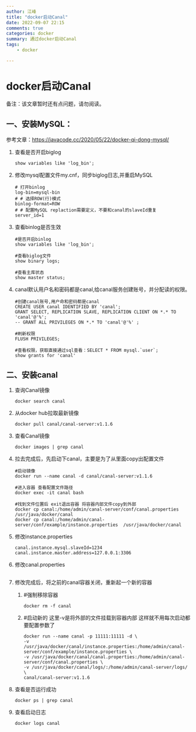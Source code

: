 ```yaml
---
author: 江峰
title: "docker启动Canal"
date: 2022-09-07 22:15
comments: true
categories: docker
summary: 通过docker启动Canal
tags: 
	- docker

---
```


# docker启动Canal

备注：该文章暂时还有点问题，请勿阅读。

## 一、安装MySQL：

参考文章：https://javacode.cc/2020/05/22/docker-qi-dong-mysql/

1. 查看是否开启biglog

   ```
   show variables like 'log_bin';
   ```

2. 修改mysql配置文件my.cnf，同步biglog日志,并重启MySQL

   ```
   # 打开binlog
   log-bin=mysql-bin
   # # 选择ROW(行)模式
   binlog-format=ROW
   # # 配置MySQL replaction需要定义，不要和canal的slaveId重复
   server_id=1
   ```

3. 查看binlog是否生效

   ```
   #是否开启binlog
   show variables like 'log_bin';
   
   #查看biglog文件
   show binary logs;
   
   #查看主库状态
   show master status;
   ```

4. canal默认用户名和密码都是canal,给canal服务创建账号，并分配读的权限。

   ```
   #创建canal账号,用户命和密码都是canal
   CREATE USER canal IDENTIFIED BY 'canal';    
   GRANT SELECT, REPLICATION SLAVE, REPLICATION CLIENT ON *.* TO 'canal'@'%';  
   -- GRANT ALL PRIVILEGES ON *.* TO 'canal'@'%' ;  
   
   #刷新权限
   FLUSH PRIVILEGES; 
   
   #查看权限，获取直接通过sql查看：SELECT * FROM mysql.`user`;
   show grants for 'canal' 
   
   ```

## 二、安装canal

1. 查询Canal镜像

   ```
   docker search canal
   ```

2. 从docker hub拉取最新镜像

   ```
   docker pull canal/canal-server:v1.1.6
   ```

3. 查看Canal镜像

   ```
   docker images | grep canal
   ```

4. 拉去完成后，先启动下canal，主要是为了从里面copy出配置文件

   ```
   #启动镜像 
   docker run --name canal -d canal/canal-server:v1.1.6
   
   #进入容器 查看配置文件路径
   docker exec -it canal bash
    
   #找到文件位置后 exit退出容器 将容器内部文件copy到外部
   docker cp canal:/home/admin/canal-server/conf/canal.properties /usr/java/docker/canal
   docker cp canal:/home/admin/canal-server/conf/example/instance.properties  /usr/java/docker/canal
   ```

   

5. 修改instance.properties

   ```
   canal.instance.mysql.slaveId=1234
   canal.instance.master.address=127.0.0.1:3306
   
   ```

6. 修改canal.properties

   ```
   
   ```

7. 修改完成后，将之前的canal容器关闭，重新起一个新的容器

   1. #强制移除容器

      ```
      docker rm -f canal
      ```

   2. #启动新的 这里-v是将外部的文件挂载到容器内部 这样就不用每次启动都要配置参数了

      ```
      docker run --name canal -p 11111:11111 -d \
      -v /usr/java/docker/canal/instance.properties:/home/admin/canal-server/conf/example/instance.properties \
      -v /usr/java/docker/canal/canal.properties:/home/admin/canal-server/conf/canal.properties \
      -v /usr/java/docker/canal/logs/:/home/admin/canal-server/logs/ \
      canal/canal-server:v1.1.6
      ```

8. 查看是否运行成功

   ```
   docker ps | grep canal
   ```

9. 查看启动日志

   ```
   docker logs canal
   ```

   